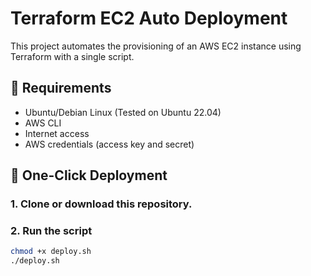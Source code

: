 # Terraform EC2 Auto Deployment

This project automates the provisioning of an AWS EC2 instance using Terraform with a single script.

## 🔧 Requirements

- Ubuntu/Debian Linux (Tested on Ubuntu 22.04)
- AWS CLI
- Internet access
- AWS credentials (access key and secret)

## 🚀 One-Click Deployment

### 1. Clone or download this repository.

### 2. Run the script

```bash
chmod +x deploy.sh
./deploy.sh
